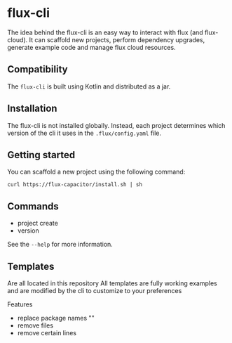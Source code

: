 # flux-cli 

The idea behind the flux-cli is an easy way to interact with flux (and flux-cloud). 
It can scaffold new projects, perform dependency upgrades, generate example code and manage flux cloud resources.

## Compatibility

The `flux-cli` is built using Kotlin and distributed as a jar.

## Installation

The flux-cli is not installed globally. 
Instead, each project determines which version of the cli it uses in the `.flux/config.yaml` file.

## Getting started

You can scaffold a new project using the following command:

```shell
curl https://flux-capacitor/install.sh | sh 
```

## Commands

 - project create
 - version

See the `--help` for more information.



## Templates

Are all located in this repository
All templates are fully working examples and are modified by the cli to customize to your preferences

Features 
- replace package names ""
- remove files 
- remove certain lines 